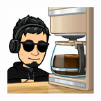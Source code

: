 
<img src="https://github.com/suhaassmh/suhaassmh/blob/main/suhaas-bitmoji-coffee.gif" width="200"> 
